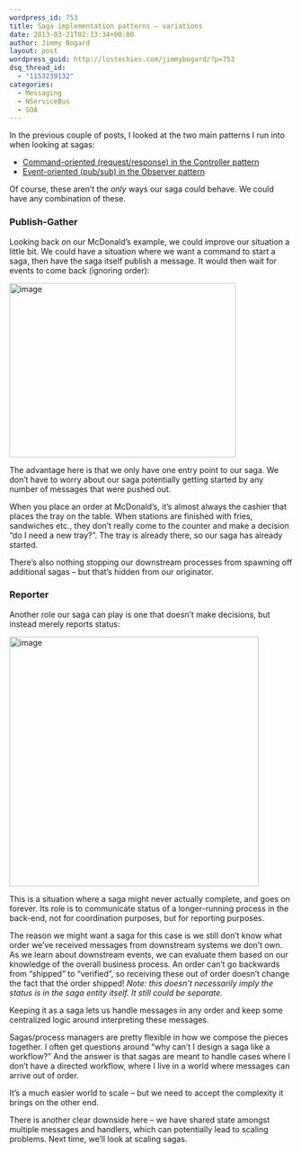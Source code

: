 ```yaml
---
wordpress_id: 753
title: Saga implementation patterns – variations
date: 2013-03-21T02:13:34+00:00
author: Jimmy Bogard
layout: post
wordpress_guid: http://lostechies.com/jimmybogard/?p=753
dsq_thread_id:
  - "1153239132"
categories:
  - Messaging
  - NServiceBus
  - SOA
---
```

In the previous couple of posts, I looked at the two main patterns I run into when looking at sagas:

  * [Command-oriented (request/response) in the Controller pattern](https://lostechies.com/jimmybogard/2013/03/14/saga-implementation-patterns-controller/)
  * [Event-oriented (pub/sub) in the Observer pattern](https://lostechies.com/jimmybogard/2013/03/11/saga-implementation-patterns-observer/)

Of course, these aren’t the _only_ ways our saga could behave. We could have any combination of these.

### Publish-Gather

Looking back on our McDonald’s example, we could improve our situation a little bit. We could have a situation where we want a command to start a saga, then have the saga itself publish a message. It would then wait for events to come back (ignoring order):

[<img title="image" style="border-top: 0px; border-right: 0px; background-image: none; border-bottom: 0px; padding-top: 0px; padding-left: 0px; border-left: 0px; display: inline; padding-right: 0px" border="0" alt="image" src="https://lostechies.com/content/jimmybogard/uploads/2013/03/image_thumb5.png" width="403" height="310" />](https://lostechies.com/content/jimmybogard/uploads/2013/03/image5.png)

The advantage here is that we only have one entry point to our saga. We don’t have to worry about our saga potentially getting started by any number of messages that were pushed out.

When you place an order at McDonald’s, it’s almost always the cashier that places the tray on the table. When stations are finished with fries, sandwiches etc., they don’t really come to the counter and make a decision “do I need a new tray?”. The tray is already there, so our saga has already started.

There’s also nothing stopping our downstream processes from spawning off additional sagas – but that’s hidden from our originator.

### Reporter

Another role our saga can play is one that doesn’t make decisions, but instead merely reports status:

[<img title="image" style="border-top: 0px; border-right: 0px; background-image: none; border-bottom: 0px; padding-top: 0px; padding-left: 0px; border-left: 0px; display: inline; padding-right: 0px" border="0" alt="image" src="https://lostechies.com/content/jimmybogard/uploads/2013/03/image_thumb6.png" width="444" height="444" />](https://lostechies.com/content/jimmybogard/uploads/2013/03/image6.png)

This is a situation where a saga might never actually complete, and goes on forever. Its role is to communicate status of a longer-running process in the back-end, not for coordination purposes, but for reporting purposes.

The reason we might want a saga for this case is we still don’t know what order we’ve received messages from downstream systems we don’t own. As we learn about downstream events, we can evaluate them based on our knowledge of the overall business process. An order can’t go backwards from “shipped” to “verified”, so receiving these out of order doesn’t change the fact that the order shipped! _Note: this doesn’t necessarily imply the status is in the saga entity itself. It still could be separate._

Keeping it as a saga lets us handle messages in any order and keep some centralized logic around interpreting these messages.

Sagas/process managers are pretty flexible in how we compose the pieces together. I often get questions around “why can’t I design a saga like a workflow?” And the answer is that sagas are meant to handle cases where I don’t have a directed workflow, where I live in a world where messages can arrive out of order.

It’s a much easier world to scale – but we need to accept the complexity it brings on the other end.

There is another clear downside here – we have shared state amongst multiple messages and handlers, which can potentially lead to scaling problems. Next time, we’ll look at scaling sagas.